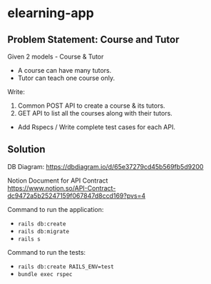 # elearning-app

## Problem Statement: Course and Tutor
Given 2 models - Course & Tutor
- A course can have many tutors.
- Tutor can teach one course only.

Write:
1. Common POST API to create a course & its tutors.
2. GET API to list all the courses along with their tutors.
- Add Rspecs / Write complete test cases for each API.

## Solution

DB Diagram: https://dbdiagram.io/d/65e37279cd45b569fb5d9200

Notion Document for API Contract  
https://www.notion.so/API-Contract-dc9472a5b25247159f067847d8ccd169?pvs=4

Command to run the application:
- `rails db:create`
- `rails db:migrate`
- `rails s`

Command to run the tests:
- `rails db:create RAILS_ENV=test`
- `bundle exec rspec`
